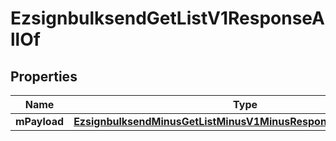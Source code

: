 
# EzsignbulksendGetListV1ResponseAllOf

## Properties
Name | Type | Description | Notes
------------ | ------------- | ------------- | -------------
**mPayload** | [**EzsignbulksendMinusGetListMinusV1MinusResponseMinusMPayload**](EzsignbulksendMinusGetListMinusV1MinusResponseMinusMPayload.md) |  | 



